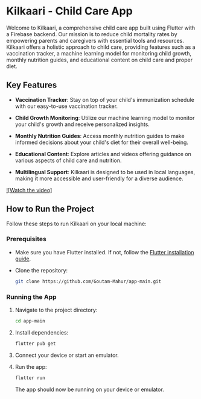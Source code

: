 # Kilkaari - Child Care App

Welcome to Kilkaari, a comprehensive child care app built using Flutter with a Firebase backend. Our mission is to reduce child mortality rates by empowering parents and caregivers with essential tools and resources. Kilkaari offers a holistic approach to child care, providing features such as a vaccination tracker, a machine learning model for monitoring child growth, monthly nutrition guides, and educational content on child care and proper diet.

## Key Features

- **Vaccination Tracker**: Stay on top of your child's immunization schedule with our easy-to-use vaccination tracker.

- **Child Growth Monitoring**: Utilize our machine learning model to monitor your child's growth and receive personalized insights.

- **Monthly Nutrition Guides**: Access monthly nutrition guides to make informed decisions about your child's diet for their overall well-being.

- **Educational Content**: Explore articles and videos offering guidance on various aspects of child care and nutrition.

- **Multilingual Support**: Kilkaari is designed to be used in local languages, making it more accessible and user-friendly for a diverse audience.

[![Watch the video]](https://www.youtube.com/watch?v=Ss646vPw9D8)

## How to Run the Project

Follow these steps to run Kilkaari on your local machine:

### Prerequisites

- Make sure you have Flutter installed. If not, follow the [Flutter installation guide](https://flutter.dev/docs/get-started/install).

- Clone the repository:

  ```bash
  git clone https://github.com/Goutam-Mahur/app-main.git
  ```

### Running the App

1. Navigate to the project directory:

   ```bash
   cd app-main
   ```

2. Install dependencies:

   ```bash
   flutter pub get
   ```

3. Connect your device or start an emulator.

4. Run the app:

   ```bash
   flutter run
   ```

   The app should now be running on your device or emulator.
